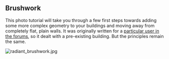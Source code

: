## Brushwork

This photo tutorial will take you through a few first steps towards
adding some more complex geometry to your buildings and moving away from
completely flat, plain walls. It was originally written for a
[particular user in the
forums](http://ufoai.ninex.info/forum/index.php?topic=5377.0), so it
dealt with a pre-existing building. But the principles remain the same.

![](radiant_brushwork.jpg "radiant_brushwork.jpg")